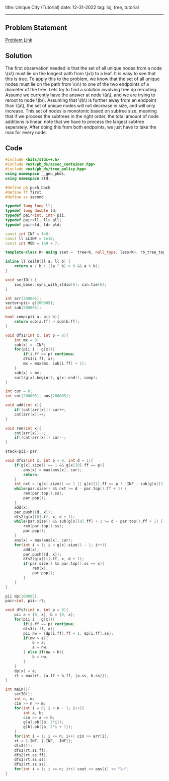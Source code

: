title: Unique City (Tutorial)
date: 12-31-2022
tag: loj, tree, tutorial

---

## Problem Statement

[Problem Link](https://loj.ac/p/3014)

## Solution

The first observation needed is that the set of all unique nodes from a node \\(x\\) must lie on the longest path from \\(x\\) to a leaf. It is easy to see that this is true. To apply this to the problem, we know that the set of all unique nodes must lie on the path from \\(x\\) to one of the two endpoints of a diameter of the tree. Lets try to find a solution involving tree dp rerooting. Assume we currently have the answer at node \\(a\\), and we are trying to reroot to node \\(b\\). Assuming that \\(b\\) is further away from an endpoint than \\(a\\), the set of unique nodes will not decrease in size, and will only increase. This set of nodes is monotonic based on subtree size, meaning that if we process the subtrees in the right order, the total amount of node additions is linear. note that we have to process the largest subtree seperately. After doing this from both endpoints, we just have to take the max for every node.

## Code

```c++
#include <bits/stdc++.h>
#include <ext/pb_ds/assoc_container.hpp>
#include <ext/pb_ds/tree_policy.hpp>
using namespace __gnu_pbds;
using namespace std;

#define pb push_back
#define ff first
#define ss second

typedef long long ll;
typedef long double ld;
typedef pair<int, int> pii;
typedef pair<ll, ll> pll;
typedef pair<ld, ld> pld;

const int INF = 1e9;
const ll LLINF = 1e18;
const int MOD = 1e9 + 7;

template<class K> using sset =  tree<K, null_type, less<K>, rb_tree_tag, tree_order_statistics_node_update>;

inline ll ceil0(ll a, ll b) {
    return a / b + ((a ^ b) > 0 && a % b);
}

void setIO() {
    ios_base::sync_with_stdio(0); cin.tie(0);
}

int arr[200005];
vector<pii> g[200005];
int sub[200005];

bool comp(pii a, pii b){
    return sub[a.ff] > sub[b.ff];
}

void dfs1(int x, int p = 0){
    int mx = 0;
    sub[x] = -INF;
    for(pii i : g[x]){
        if(i.ff == p) continue;
        dfs1(i.ff, x);
        mx = max(mx, sub[i.ff] + 1);
    }
    sub[x] = mx;
    sort(g[x].begin(), g[x].end(), comp);
}

int cur = 0;
int cnt[200005], ans[200005];

void add(int x){
    if(!cnt[arr[x]]) cur++;
    cnt[arr[x]]++;
}

void rem(int x){
    cnt[arr[x]]--;
    if(!cnt[arr[x]]) cur--;
}

stack<pii> par;

void dfs2(int x, int p = 0, int d = 1){ 
    if(g[x].size() == 1 && g[x][0].ff == p){
        ans[x] = max(ans[x], cur);
        return;
    }
    int nxt = (g[x].size() == 1 || g[x][1].ff == p ? -INF : sub[g[x][1].ff] + 2);
    while(par.size() && nxt >= d - par.top().ff + 1) {
        rem(par.top().ss);
        par.pop();
    }
    add(x);
    par.push({d, x});
    dfs2(g[x][0].ff, x, d + 1);
    while(par.size() && sub[g[x][0].ff] + 2 >= d - par.top().ff + 1) {
        rem(par.top().ss);
        par.pop();
    }
    ans[x] = max(ans[x], cur);
    for(int i = 1; i < g[x].size() - 1; i++){
        add(x);
        par.push({d, x});
        dfs2(g[x][i].ff, x, d + 1);
        if(par.size() && par.top().ss == x){
            rem(x);
            par.pop();
        }
    } 
}

pii dp[200005];
pair<int, pii> rt;

void dfs3(int x, int p = 0){
    pii a = {0, x}, b = {0, x};
    for(pii i : g[x]){
        if(i.ff == p) continue;
        dfs3(i.ff, x);
        pii nw = {dp[i.ff].ff + 1, dp[i.ff].ss};
        if(nw > a){
            b = a;
            a = nw;
        } else if(nw > b){
            b = nw;
        }
    }
    dp[x] = a;
    rt = max(rt, {a.ff + b.ff, {a.ss, b.ss}});
}

int main(){
    setIO();
    int n, m;
    cin >> n >> m;
    for(int i = 0; i < n - 1; i++){
        int a, b;
        cin >> a >> b;
        g[a].pb({b, 2*i});
        g[b].pb({a, 2*i + 1});
    }
    for(int i = 1; i <= n; i++) cin >> arr[i];
    rt = {-INF, {-INF, -INF}};
    dfs3(1); 
    dfs1(rt.ss.ff);
    dfs2(rt.ss.ff);
    dfs1(rt.ss.ss);
    dfs2(rt.ss.ss); 
    for(int i = 1; i <= n; i++) cout << ans[i] << "\n";
}
```